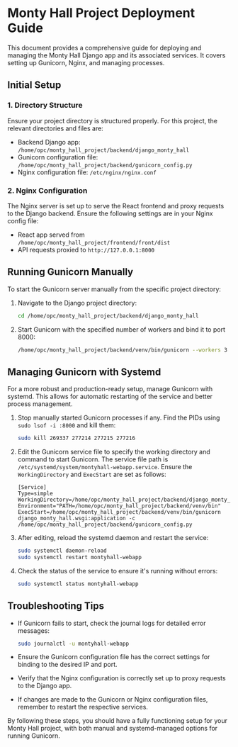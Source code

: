 # Monty Hall Project Deployment Guide

This document provides a comprehensive guide for deploying and managing the Monty Hall Django app and its associated services. It covers setting up Gunicorn, Nginx, and managing processes.

## Initial Setup

### 1. Directory Structure

Ensure your project directory is structured properly. For this project, the relevant directories and files are:

- Backend Django app: `/home/opc/monty_hall_project/backend/django_monty_hall`
- Gunicorn configuration file: `/home/opc/monty_hall_project/backend/gunicorn_config.py`
- Nginx configuration file: `/etc/nginx/nginx.conf`

### 2. Nginx Configuration

The Nginx server is set up to serve the React frontend and proxy requests to the Django backend. Ensure the following settings are in your Nginx config file:

- React app served from `/home/opc/monty_hall_project/frontend/front/dist`
- API requests proxied to `http://127.0.0.1:8000`

## Running Gunicorn Manually

To start the Gunicorn server manually from the specific project directory:

1. Navigate to the Django project directory:

   ```bash
   cd /home/opc/monty_hall_project/backend/django_monty_hall
   ```

2. Start Gunicorn with the specified number of workers and bind it to port 8000:
   ```bash
   /home/opc/monty_hall_project/backend/venv/bin/gunicorn --workers 3 --bind 0.0.0.0:8000 django_monty_hall.wsgi:application
   ```

## Managing Gunicorn with Systemd

For a more robust and production-ready setup, manage Gunicorn with systemd. This allows for automatic restarting of the service and better process management.

1. Stop manually started Gunicorn processes if any. Find the PIDs using `sudo lsof -i :8000` and kill them:

   ```bash
   sudo kill 269337 277214 277215 277216
   ```

2. Edit the Gunicorn service file to specify the working directory and command to start Gunicorn. The service file path is `/etc/systemd/system/montyhall-webapp.service`. Ensure the `WorkingDirectory` and `ExecStart` are set as follows:

   ```
   [Service]
   Type=simple
   WorkingDirectory=/home/opc/monty_hall_project/backend/django_monty_hall
   Environment="PATH=/home/opc/monty_hall_project/backend/venv/bin"
   ExecStart=/home/opc/monty_hall_project/backend/venv/bin/gunicorn django_monty_hall.wsgi:application -c /home/opc/monty_hall_project/backend/gunicorn_config.py
   ```

3. After editing, reload the systemd daemon and restart the service:

   ```bash
   sudo systemctl daemon-reload
   sudo systemctl restart montyhall-webapp
   ```

4. Check the status of the service to ensure it's running without errors:
   ```bash
   sudo systemctl status montyhall-webapp
   ```

## Troubleshooting Tips

- If Gunicorn fails to start, check the journal logs for detailed error messages:

  ```bash
  sudo journalctl -u montyhall-webapp
  ```

- Ensure the Gunicorn configuration file has the correct settings for binding to the desired IP and port.

- Verify that the Nginx configuration is correctly set up to proxy requests to the Django app.

- If changes are made to the Gunicorn or Nginx configuration files, remember to restart the respective services.

By following these steps, you should have a fully functioning setup for your Monty Hall project, with both manual and systemd-managed options for running Gunicorn.
